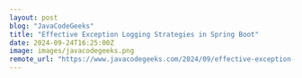 ```yaml
---
layout: post
blog: "JavaCodeGeeks"
title: "Effective Exception Logging Strategies in Spring Boot"
date: 2024-09-24T16:25:00Z
image: images/javacodegeeks.png
remote_url: "https://www.javacodegeeks.com/2024/09/effective-exception-logging-strategies-in-spring-boot.html"
---
```

